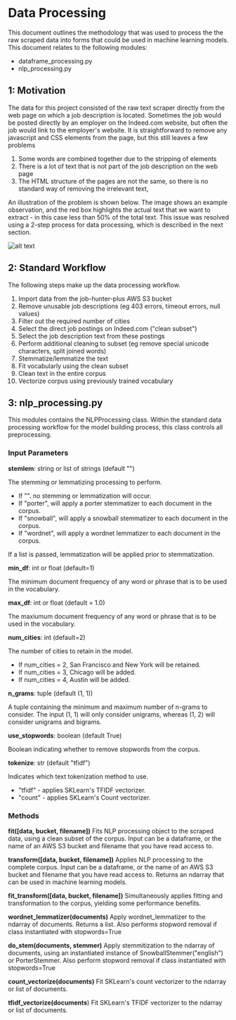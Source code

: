 # Data Processing

This document outlines the methodology that was used to process the the raw scraped data into forms
that could be used in machine learning models. This document relates to the following modules:
- dataframe_processing.py
- nlp_processing.py

## 1: Motivation

The data for this project consisted of the raw text scraper directly from the web page on which a
job description is located. Sometimes the job would be posted directly by an employer on the Indeed.com
website, but often the job would link to the employer's website. It is straightforward to remove any
javascript and CSS elements from the page, but this still leaves a few problems

1. Some words are combined together due to the stripping of elements
2. There is a lot of text that is not part of the job description on the web page
3. The HTML structure of the pages are not the same, so there is no standard way of removing
the irrelevant text,

An illustration of the problem is shown below. The image shows an example observation, and the red box
highlights the actual text that we want to extract - in this case less than 50% of the total text. This
issue was resolved using a 2-step process for data processing, which is described in the next section.

![alt text](https://github.com/leeharper2425/job-hunter-plus/tree/master/images/MessyData.PNG "Messy Data Example")


## 2: Standard Workflow

The following steps make up the data processing workflow.

1. Import data from the job-hunter-plus AWS S3 bucket
2. Remove unusable job descriptions (eg 403 errors, timeout errors, null values)
3. Filter out the required number of cities
4. Select the direct job postings on Indeed.com ("clean subset")
5. Select the job description text from these postings
6. Perform additional cleaning to subset (eg remove special unicode characters, split joined words)
7. Stemmatize/lemmatize the text
8. Fit vocabularly using the clean subset
9. Clean text in the entire corpus
10. Vectorize corpus using previously trained vocabulary

## 3: nlp_processing.py

This modules contains the NLPProcessing class. Within the standard data processing workflow for the model
building process, this class controls all preprocessing.

### Input Parameters

**stemlem**: string or list of strings (default "")

The stemming or lemmatizing processing to perform.

- If "". no stemming or lemmatization will occur.
- If "porter", will apply a porter stemmatizer to each document in the corpus.
- If "snowball", will apply a snowball stemmatizer to each document in the corpus.
- If "wordnet", will apply a wordnet lemmatizer to each document in the corpus.

If a list is passed, lemmatization will be applied prior to stemmatization.

**min_df**: int or float (default=1)

The minimum document frequency of any word or phrase that is to be used in the vocabulary.

**max_df**: int or float (default = 1.0)

The maxiumum document frequency of any word or phrase that is to be used in the vocabulary.

**num_cities**: int (default=2)

The number of cities to retain in the model.
- If num_cities = 2, San Francisco and New York will be retained.
- If num_cities = 3, Chicago will be added.
- If num_cities = 4, Austin will be added.

**n_grams**: tuple (default (1, 1))

A tuple containing the minimum and maximum number of n-grams to consider. The input (1, 1)
will only consider unigrams, whereas (1, 2) will consider unigrams and bigrams.

**use_stopwords**: boolean (default True)

Boolean indicating whether to remove stopwords from the corpus.

**tokenize**: str (default "tfidf")

Indicates which text tokenization method to use.
- "tfidf" - applies SKLearn's TFIDF vectorizer.
- "count" - applies SKLearn's Count vectorizer.

### Methods

**fit([data, bucket, filename])**
Fits NLP processing object to the scraped data, using a clean subset of the corpus.
Input can be a dataframe, or the name of an AWS S3 bucket and filename that you
have read access to.

**transform([data, bucket, filename])**
Applies NLP processing to the complete corpus. Input can be a dataframe, or the
name of an AWS S3 bucket and filename that you have read access to. Returns an ndarray
that can be used in machine learning models.

**fit_transform([data, bucket, filename])**
Simultaneously applies fitting and transformation to the corpus, yielding some performance
benefits.

**wordnet_lemmatizer(documents)**
Apply wordnet_lemmatizer to the ndarray of documents. Returns a list. Also performs stopword
removal if class instantiated with stopwords=True

**do_stem(documents, stemmer)**
Apply stemmitization to the ndarray of documents, using an instantiated instance of SnowballStemmer("english") or
PorterStemmer. Also perform stopword removal if class instantiated with stopwords=True

**count_vectorize(documents)**
Fit SKLearn's count vectorizer to the ndarray or list of documents.

**tfidf_vectorize(documents**)
Fit SKLearn's TFIDF vectorizer to the ndarray or list of documents.
